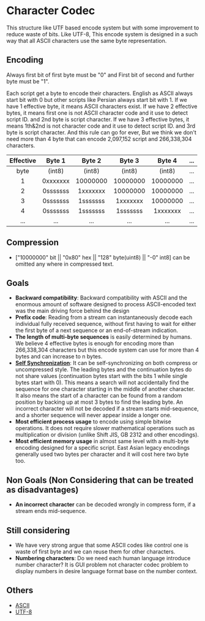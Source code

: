 # Character Codec
This structure like UTF based encode system but with some improvement to reduce waste of bits. Like UTF-8, This encode system is designed in a such way that all ASCII characters use the same byte representation. 

## Encoding
Always first bit of first byte must be "0" and First bit of second and further byte must be "1".

Each script get a byte to encode their characters. English as ASCII always start bit with 0 but other scripts like Persian always start bit with 1. If we have 1 effective byte, it means ASCII characters exist. If we have 2 effective bytes, it means first one is not ASCII character code and it use to detect script ID. and 2nd byte is script character. If we have 3 effective bytes, it means 1th&2nd is not character code and it use to detect script ID. and 3rd byte is script character. And this rule can go for ever, But we think we don't need more than 4 byte that can encode 2,097,152 script and 266,338,304 characters.

| Effective	| Byte 1		| Byte 2		| Byte 3		| Byte 4		| ...   |
| :---:     | :---:         | :---:         | :---:         | :---:         | :---: |
| byte		| (int8)		| (int8)		| (int8)		| (int8)		| ...   |
| 1			| 0xxxxxxx      | 10000000      | 10000000      | 10000000      | ...   |
| 2			| 0sssssss      | 1xxxxxxx      | 10000000      | 10000000      | ...   |
| 3			| 0sssssss      | 1sssssss      | 1xxxxxxx      | 10000000      | ...   |
| 4			| 0sssssss      | 1sssssss      | 1sssssss      | 1xxxxxxx      | ...   |
| ...		| ...           | ...			| ...			| ...			| ...   |

## Compression
- ["10000000" bit || "0x80" hex || "128" byte(uint8) || "-0" int8] can be omitted any where in compressed text.

## Goals
- **Backward compatibility**: Backward compatibility with ASCII and the enormous amount of software designed to process ASCII-encoded text was the main driving force behind the design 
- **Prefix code**: Reading from a stream can instantaneously decode each individual fully received sequence, without first having to wait for either the first byte of a next sequence or an end-of-stream indication.
- **The length of multi-byte sequences** is easily determined by humans. We believe 4 effective bytes is enough for encoding more than 266,338,304 characters but this encode system can use for more than 4 bytes and can increase to n bytes.
- [**Self Synchronization**](https://en.wikipedia.org/wiki/Self-synchronizing_code): It can be self-synchronizing on both compress or uncompressed style. The leading bytes and the continuation bytes do not share values (continuation bytes start with the bits 1 while single bytes start with 0). This means a search will not accidentally find the sequence for one character starting in the middle of another character. It also means the start of a character can be found from a random position by backing up at most 3 bytes to find the leading byte. An incorrect character will not be decoded if a stream starts mid-sequence, and a shorter sequence will never appear inside a longer one.
- **Most efficient process usage** to encode using simple bitwise operations. It does not require slower mathematical operations such as multiplication or division (unlike Shift JIS, GB 2312 and other encodings).
- **Most efficient memory usage** in almost same level with a multi-byte encoding designed for a specific script. East Asian legacy encodings generally used two bytes per character and it will cost here two byte too.

## Non Goals (Non Considering that can be treated as disadvantages)
- **An incorrect character** can be decoded wrongly in compress form, if a stream ends mid-sequence.

## Still considering
- We have very strong argue that some ASCII codes like control one is waste of first byte and we can reuse them for other characters.
- **Numbering characters**: Do we need each human language introduce number character? It is GUI problem not character codec problem to display numbers in desire language format base on the number context.

## Others
- [ASCII](https://en.wikipedia.org/wiki/ASCII)
- [UTF-8](https://en.wikipedia.org/wiki/UTF-8)
